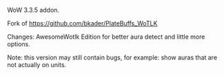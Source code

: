 WoW 3.3.5 addon.

Fork of https://github.com/bkader/PlateBuffs_WoTLK

Changes: AwesomeWotlk Edition for better aura detect and little more options.

Note: this version may still contain bugs, for example: show auras that are not actually on units.



